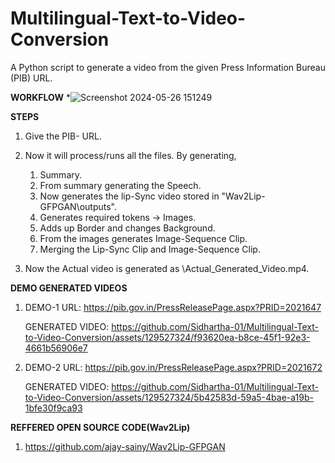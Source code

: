 # Multilingual-Text-to-Video-Conversion
A Python script to generate a video from the given Press Information Bureau (PIB) URL.

**WORKFLOW**
*![Screenshot 2024-05-26 151249](https://github.com/Sidhartha-01/Multilingual-Text-to-Video-Conversion/assets/129527324/15b55431-c17c-4350-93ec-3be8a5c9f2bb)

**STEPS**
1. Give the PIB- URL.
2. Now it will process/runs all the files.
   By generating,  
   1. Summary.
   2. From summary generating the Speech.
   3. Now generates the lip-Sync video stored in "Wav2Lip-GFPGAN\outputs".
   4. Generates required tokens -> Images.
   5. Adds up Border and changes Background.
   6. From the images generates Image-Sequence Clip.
   7. Merging the Lip-Sync Clip and Image-Sequence Clip.

3. Now the Actual video is generated as \Actual_Generated_Video.mp4.

**DEMO GENERATED VIDEOS**
1. DEMO-1
   URL: https://pib.gov.in/PressReleasePage.aspx?PRID=2021647
   
   GENERATED VIDEO:
   https://github.com/Sidhartha-01/Multilingual-Text-to-Video-Conversion/assets/129527324/f93620ea-b8ce-45f1-92e3-4661b56906e7

2. DEMO-2
   URL: https://pib.gov.in/PressReleasePage.aspx?PRID=2021672

   GENERATED VIDEO:
   https://github.com/Sidhartha-01/Multilingual-Text-to-Video-Conversion/assets/129527324/5b42583d-59a5-4bae-a19b-1bfe30f9ca93

**REFFERED OPEN SOURCE CODE(Wav2Lip)**
1. https://github.com/ajay-sainy/Wav2Lip-GFPGAN



